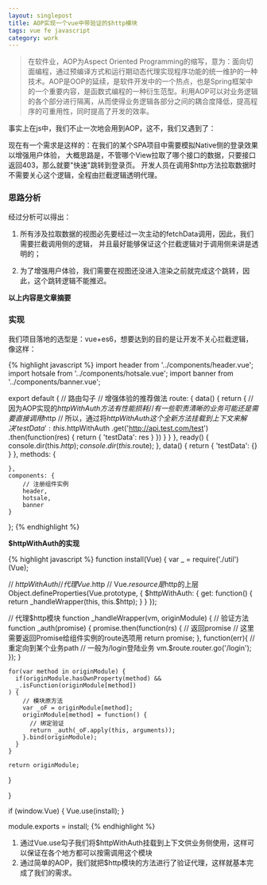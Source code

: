 ```yaml
---
layout: singlepost
title: AOP实现一个vue中带验证的$http模块
tags: vue fe javascript
category: work
---
```


> 在软件业，AOP为Aspect Oriented Programming的缩写，意为：面向切面编程，通过预编译方式和运行期动态代理实现程序功能的统一维护的一种技术。AOP是OOP的延续，是软件开发中的一个热点，也是Spring框架中的一个重要内容，是函数式编程的一种衍生范型。利用AOP可以对业务逻辑的各个部分进行隔离，从而使得业务逻辑各部分之间的耦合度降低，提高程序的可重用性，同时提高了开发的效率。

事实上在js中，我们不止一次地会用到AOP，这不，我们又遇到了：

现在有一个需求是这样的：在我们的某个SPA项目中需要模拟Native侧的登录效果以增强用户体验，
大概思路是，不管哪个View拉取了哪个接口的数据，只要接口返回403，那么就要"快速"跳转到登录页。
开发人员在调用$http方法拉取数据时不需要关心这个逻辑，全程由拦截逻辑透明代理。

### 思路分析

经过分析可以得出：

1. 所有涉及拉取数据的视图必先要经过一次主动的fetchData调用，因此，我们需要拦截调用侧的逻辑，
并且最好能够保证这个拦截逻辑对于调用侧来讲是透明的；

2. 为了增强用户体验，我们需要在视图还没进入渲染之前就完成这个跳转，因此，这个跳转逻辑不能推迟。

__以上内容是文章摘要__

### 实现

我们项目落地的选型是：vue+es6，想要达到的目的是让开发不关心拦截逻辑，
像这样：

{% highlight javascript  %}
import header from '../components/header.vue';
import hotsale from '../components/hotsale.vue';
import banner from '../components/banner.vue';

export default {
    // 路由勾子
    // 增强体验的推荐做法
    route: {
        data() {
            return {
                // 因为AOP实现的$httpWithAuth方法有性能损耗
                // 有一些职责清晰的业务可能还是需要直接调用$http
                // 所以，通过将$httpWithAuth这个全新方法挂载到上下文来解决
                'testData': this.$httpWithAuth
                    .get('http://api.test.com/test')
                    .then(function(res) {
                        return {
                            'testData': res
                        }
                    })
            }
        }
    },
    ready() {
        console.dir(this.$http);
        console.dir(this.$route);
    },
    data() {
        return {
            'testData': {}
        }
    },
    methods: {

    },
    components: {
        // 注册组件实例
        header,
        hotsale,
        banner
    }
};
{% endhighlight %}

**$httpWithAuth的实现**

{% highlight javascript  %}
function install(Vue) {
  var _ = require('./util')(Vue);

  // $httpWithAuth
  // 代理Vue.$http
  // Vue.$resource是$http的上层
  Object.defineProperties(Vue.prototype, {
    $httpWithAuth: {
      get: function() {
        return _handleWrapper(this, this.$http);
      }
    }
  });

  // 代理$http模块
  function _handleWrapper(vm, originModule) {
    // 验证方法
    function _auth(promise) {
      promise.then(function(rs) {
        // 返回promise
        // 这里需要返回Promise给组件实例的route选项用
        return promise;
      }, function(err){
        // 重定向到某个业务path
        // 一般为/login登陆业务
        vm.$route.router.go('/login');
      });
    }

    for(var method in originModule) {
      if(originModule.hasOwnProperty(method) &&
      _.isFunction(originModule[method])
    ) {
        // 模块原方法
        var _oF = originModule[method];
        originModule[method] = function() {
          // 绑定验证
          return _auth(_oF.apply(this, arguments));
        }.bind(originModule);
      }
    }

    return originModule;
  }

}

if (window.Vue) {
  Vue.use(install);
}

module.exports = install;
{% endhighlight %}

1. 通过Vue.use勾子我们将$httpWithAuth挂载到上下文供业务侧使用，这样可以保证在各个地方都可以按需调用这个模块
2. 通过简单的AOP，我们就把$http模块的方法进行了验证代理，这样就基本完成了我们的需求。

